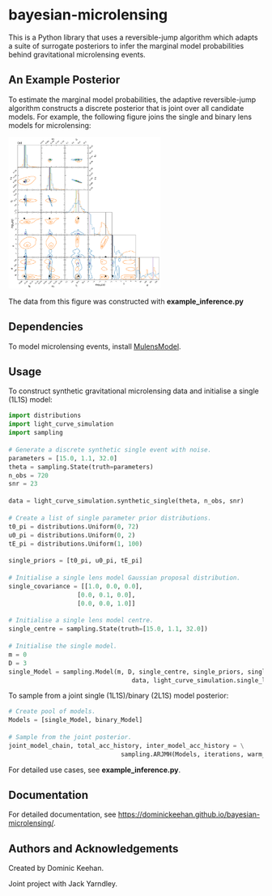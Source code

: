 # bayesian-microlensing
This is a Python library that uses a reversible-jump algorithm which adapts a suite of surrogate posteriors to infer the marginal model probabilities behind gravitational microlensing events.   

## An Example Posterior
To estimate the marginal model probabilities, the adaptive reversible-jump algorithm constructs a discrete posterior that is joint over all candidate models. For example, the following figure joins the single and binary lens models for microlensing:

<img src="source/figures/1-broccoli.png" width="300" height="300">

The data from this figure was constructed with **example_inference.py**

## Dependencies
To model microlensing events, install [MulensModel](https://rpoleski.github.io/MulensModel/install.html).

## Usage
To construct synthetic gravitational microlensing data and initialise a single (1L1S) model:
```python
import distributions
import light_curve_simulation
import sampling

# Generate a discrete synthetic single event with noise.
parameters = [15.0, 1.1, 32.0]
theta = sampling.State(truth=parameters)
n_obs = 720
snr = 23

data = light_curve_simulation.synthetic_single(theta, n_obs, snr)

# Create a list of single parameter prior distributions.
t0_pi = distributions.Uniform(0, 72)
u0_pi = distributions.Uniform(0, 2)
tE_pi = distributions.Uniform(1, 100)

single_priors = [t0_pi, u0_pi, tE_pi]

# Initialise a single lens model Gaussian proposal distribution.
single_covariance = [[1.0, 0.0, 0.0],
                   [0.0, 0.1, 0.0],
                   [0.0, 0.0, 1.0]]

# Initialise a single lens model centre.
single_centre = sampling.State(truth=[15.0, 1.1, 32.0])

# Initialise the single model.
m = 0
D = 3
single_Model = sampling.Model(m, D, single_centre, single_priors, single_covariance, \
                                  data, light_curve_simulation.single_log_likelihood)
```

To sample from a joint single (1L1S)/binary (2L1S) model posterior:

```python
# Create pool of models.
Models = [single_Model, binary_Model]

# Sample from the joint posterior.
joint_model_chain, total_acc_history, inter_model_acc_history = \
                               sampling.ARJMH(Models, iterations, warm_up_iterations)
```
For detailed use cases, see **example_inference.py**.

## Documentation
For detailed documentation, see https://dominickeehan.github.io/bayesian-microlensing/.

## Authors and Acknowledgements
Created by Dominic Keehan.

Joint project with Jack Yarndley.

